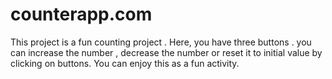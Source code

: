 # counterapp.com
This project is a fun counting project .  Here, you have three buttons . you can increase the number , decrease the number or reset it to initial value by clicking on buttons. You can enjoy this as a fun activity.
